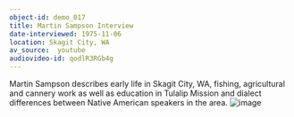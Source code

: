 ```yaml
---
object-id: demo_017
title: Martin Sampson Interview  
date-interviewed: 1975-11-06
location: Skagit City, WA
av_source:  youtube
audiovideo-id: qodlR3RGb4g
---
```


Martin Sampson describes early life in Skagit City, WA, fishing, agricultural and cannery work as well as education in Tulalip Mission and dialect differences between Native American speakers in the area. 
![image](https://user-images.githubusercontent.com/85772373/166008798-261d762d-d07b-4a80-9fda-454c7684ae4b.png)
